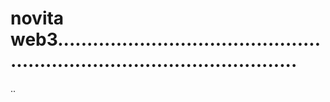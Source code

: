 # novita web3..............................................................................................
..
